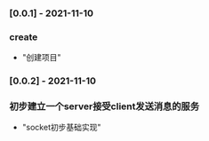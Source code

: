### [0.0.1] - 2021-11-10

### create

- "创建项目"

### [0.0.2] - 2021-11-10

### 初步建立一个server接受client发送消息的服务

- "socket初步基础实现"